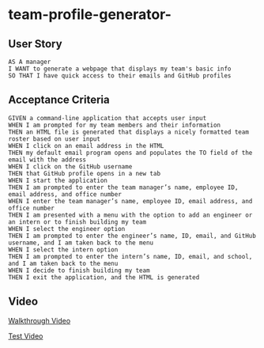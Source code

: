 # team-profile-generator-


## User Story

```
AS A manager
I WANT to generate a webpage that displays my team's basic info
SO THAT I have quick access to their emails and GitHub profiles
```


## Acceptance Criteria 

```
GIVEN a command-line application that accepts user input
WHEN I am prompted for my team members and their information
THEN an HTML file is generated that displays a nicely formatted team roster based on user input
WHEN I click on an email address in the HTML
THEN my default email program opens and populates the TO field of the email with the address
WHEN I click on the GitHub username
THEN that GitHub profile opens in a new tab
WHEN I start the application
THEN I am prompted to enter the team manager’s name, employee ID, email address, and office number
WHEN I enter the team manager’s name, employee ID, email address, and office number
THEN I am presented with a menu with the option to add an engineer or an intern or to finish building my team
WHEN I select the engineer option
THEN I am prompted to enter the engineer’s name, ID, email, and GitHub username, and I am taken back to the menu
WHEN I select the intern option
THEN I am prompted to enter the intern’s name, ID, email, and school, and I am taken back to the menu
WHEN I decide to finish building my team
THEN I exit the application, and the HTML is generated
```


## Video

[Walkthrough Video](https://drive.google.com/file/d/1Xg9-wJedqKhc5AkJyIUGwQ5x8IgNGDns/view?usp=sharing)

[Test Video](https://drive.google.com/file/d/1XdC94amXmPi3VroGZpFPq2fLfnwdlabG/view?usp=sharing)